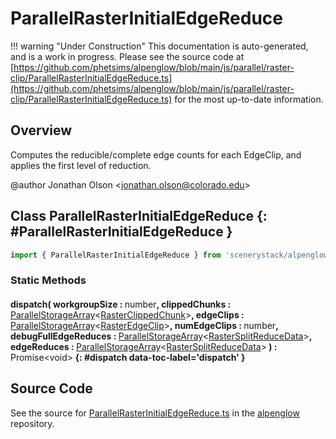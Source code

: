 # ParallelRasterInitialEdgeReduce

!!! warning "Under Construction"
    This documentation is auto-generated, and is a work in progress. Please see the source code at
    [https://github.com/phetsims/alpenglow/blob/main/js/parallel/raster-clip/ParallelRasterInitialEdgeReduce.ts](https://github.com/phetsims/alpenglow/blob/main/js/parallel/raster-clip/ParallelRasterInitialEdgeReduce.ts) for the most up-to-date information.

## Overview

Computes the reducible/complete edge counts for each EdgeClip, and applies the first level of reduction.

@author Jonathan Olson &lt;jonathan.olson@colorado.edu&gt;

## Class ParallelRasterInitialEdgeReduce {: #ParallelRasterInitialEdgeReduce }


```js
import { ParallelRasterInitialEdgeReduce } from 'scenerystack/alpenglow';
```
### Static Methods

#### dispatch( workgroupSize : <span style="font-weight: 400;"><span style="color: hsla(calc(var(--md-hue) + 180deg),80%,40%,1);">number</span></span>, clippedChunks : <span style="font-weight: 400;">[ParallelStorageArray](../alpenglow/ParallelStorageArray.md)&lt;[RasterClippedChunk](../alpenglow/RasterClippedChunk.md)&gt;</span>, edgeClips : <span style="font-weight: 400;">[ParallelStorageArray](../alpenglow/ParallelStorageArray.md)&lt;[RasterEdgeClip](../alpenglow/RasterEdgeClip.md)&gt;</span>, numEdgeClips : <span style="font-weight: 400;"><span style="color: hsla(calc(var(--md-hue) + 180deg),80%,40%,1);">number</span></span>, debugFullEdgeReduces : <span style="font-weight: 400;">[ParallelStorageArray](../alpenglow/ParallelStorageArray.md)&lt;[RasterSplitReduceData](../alpenglow/RasterSplitReduceData.md)&gt;</span>, edgeReduces : <span style="font-weight: 400;">[ParallelStorageArray](../alpenglow/ParallelStorageArray.md)&lt;[RasterSplitReduceData](../alpenglow/RasterSplitReduceData.md)&gt;</span> ) : <span style="font-weight: 400;">Promise&lt;<span style="color: hsla(calc(var(--md-hue) + 180deg),80%,40%,1);">void</span>&gt;</span> {: #dispatch data-toc-label='dispatch' }



## Source Code

See the source for [ParallelRasterInitialEdgeReduce.ts](https://github.com/phetsims/alpenglow/blob/main/js/parallel/raster-clip/ParallelRasterInitialEdgeReduce.ts) in the [alpenglow](https://github.com/phetsims/alpenglow) repository.
